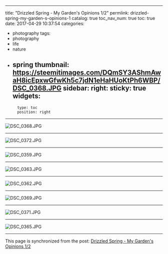 
---
title: "Drizzled Spring - My Garden's Opinions 1/2"
permlink: drizzled-spring-my-garden-s-opinions-1
catalog: true
toc_nav_num: true
toc: true
date: 2017-04-29 10:37:54
categories:
- photography
tags:
- photography
- life
- nature
- spring
thumbnail: https://steemitimages.com/DQmSY3AShmAwaH8icEpxwGfwKh5c7jdN1eHaHUoKtPh6WBP/DSC_0368.JPG
sidebar:
    right:
        sticky: true
widgets:
    -
        type: toc
        position: right
---


![DSC_0368.JPG](https://steemitimages.com/DQmSY3AShmAwaH8icEpxwGfwKh5c7jdN1eHaHUoKtPh6WBP/DSC_0368.JPG)<hr>![DSC_0372.JPG](https://steemitimages.com/DQmXqy2xAziwRwGU3GBbvNwQmA34977C26y6N5RosFBJnw9/DSC_0372.JPG)<hr>![DSC_0359.JPG](https://steemitimages.com/DQmZLX6EaxKaVxG23QRDx4yjsLVBFLJ6PQGvDMBdgqMgiFJ/DSC_0359.JPG)<hr>![DSC_0363.JPG](https://steemitimages.com/DQmdVzDFe8nxukmoz2xGh9o6uyz2XRGJr74bSUeopsNS6MD/DSC_0363.JPG)<hr>![DSC_0362.JPG](https://steemitimages.com/DQmPsx3J7KqzNLhCsQPcCM2vPmGXVXadzsjy3eY8339yqAt/DSC_0362.JPG)<hr>![DSC_0369.JPG](https://steemitimages.com/DQmYN2M1G6jPRV5VDbvcLyPCZ3rnymPQHTakXSXXhgLJGkr/DSC_0369.JPG)<hr>![DSC_0371.JPG](https://steemitimages.com/DQmf3UeukXwGn838fvjgZMeUMDwVnsFMXJ4KUjUxCmNuPUB/DSC_0371.JPG)<hr>![DSC_0365.JPG](https://steemitimages.com/DQmZDhCuKuPojFQqM4CbAdPNpt4yucLUi4TCJJ1n63yHr4b/DSC_0365.JPG)

- - -

This page is synchronized from the post: [Drizzled Spring - My Garden's Opinions 1/2](https://steemit.com/@deanliu/drizzled-spring-my-garden-s-opinions-1)
